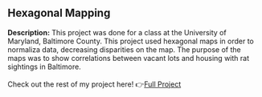 ## Hexagonal Mapping 
**Description:** This project was done for a class at the University of Maryland, Baltimore County. This project used hexagonal maps in order to normaliza data, decreasing disparities on the map. The purpose of the maps was to show correlations between vacant lots and housing with rat sightings in Baltimore.
<br>
<br>
Check out the rest of my project here! :point_right:<a href="/pdf/lab5part1a-merged.pdf">Full Project</a> 
